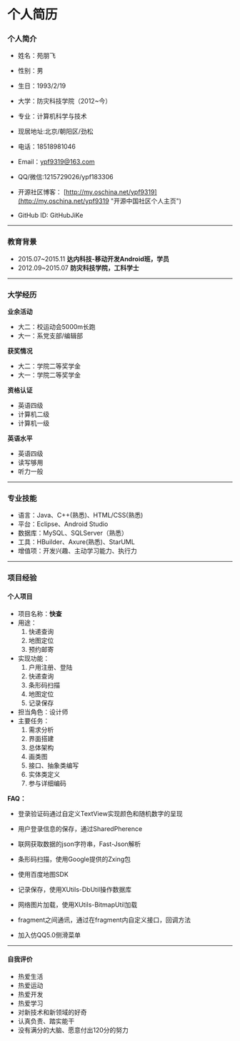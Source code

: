 # 个人简历  #

### 个人简介 ###

* 姓名：苑朋飞

* 性别：男

* 生日：1993/2/19

* 大学：防灾科技学院（2012~今） 

* 专业：计算机科学与技术 

* 现居地址:北京/朝阳区/劲松 

* 电话：18518981046 

* Email：ypf9319@163.com 

* QQ/微信:1215729026/ypf183306

* 开源社区博客： [http://my.oschina.net/ypf9319](http://my.oschina.net/ypf9319 "开源中国社区个人主页")
* GitHub ID: GitHubJiKe

****

### 教育背景 ###


* 2015.07~2015.11 **达内科技-移动开发Android班，学员**
* 2012.09~2015.07 **防灾科技学院，工科学士**

----------
### 大学经历 ###

**业余活动**

* 大二：校运动会5000m长跑
* 大一：系党支部/编辑部

**获奖情况**

* 大二：学院二等奖学金
* 大一：学院二等奖学金

**资格认证**

* 英语四级
* 计算机二级
* 计算机一级

**英语水平**

* 英语四级
* 读写够用
* 听力一般

****

### 专业技能 ###

* 语言：Java、C++(熟悉)、HTML/CSS(熟悉)
* 平台：Eclipse、Android Studio
* 数据库：MySQL、SQLServer（熟悉）
* 工具：HBuilder、Axure(熟悉)、StarUML
* 增值项：开发兴趣、主动学习能力、执行力

****

### 项目经验 ###

#### 个人项目 ####

* 项目名称：**快查**
* 用途：
	1. 快递查询
	2. 地图定位
	3. 预约邮寄
* 实现功能：
	1. 户用注册、登陆
	2. 快递查询
	3. 条形码扫描
	4. 地图定位
	5. 记录保存
* 担当角色：设计师
* 主要任务：
	1. 需求分析
	2. 界面搭建
	3. 总体架构
	4. 画类图
	5. 接口、抽象类编写
	6. 实体类定义
	7. 参与详细编码

**FAQ：**

* 登录验证码通过自定义TextView实现颜色和随机数字的呈现

* 用户登录信息的保存，通过SharedPherence

* 联网获取数据的json字符串，Fast-Json解析

* 条形码扫描，使用Google提供的Zxing包

* 使用百度地图SDK

* 记录保存，使用XUtils-DbUtil操作数据库

* 网络图片加载，使用XUtils-BitmapUtil加载

* fragment之间通讯，通过在fragment内自定义接口，回调方法
* 加入仿QQ5.0侧滑菜单

****


#### 自我评价 ####

* 热爱生活
* 热爱运动
* 热爱开发
* 热爱学习
* 对新技术和新领域的好奇
* 认真负责、踏实能干
* 没有满分的大脑、愿意付出120分的努力









